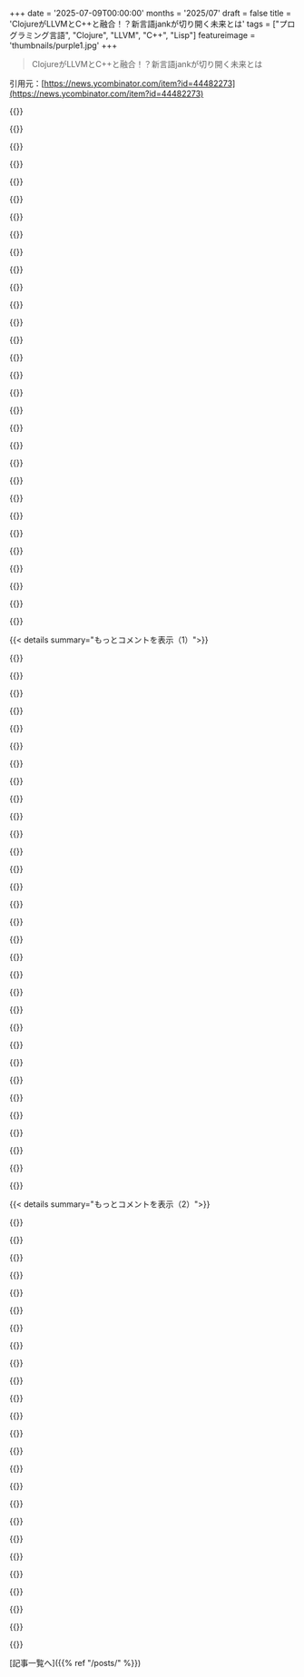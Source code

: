 +++
date = '2025-07-09T00:00:00'
months = '2025/07'
draft = false
title = 'ClojureがLLVMとC++と融合！？新言語jankが切り開く未来とは'
tags = ["プログラミング言語", "Clojure", "LLVM", "C++", "Lisp"]
featureimage = 'thumbnails/purple1.jpg'
+++

> ClojureがLLVMとC++と融合！？新言語jankが切り開く未来とは

引用元：[https://news.ycombinator.com/item?id=44482273](https://news.ycombinator.com/item?id=44482273)




{{<matomeQuote body="Hey folks. I’m the creator of jank. I didn’t expect to be on HN today, but I appreciate the interest.In short, jank is Clojure, but it’s on LLVM and has seamless C++ interop. You still get full nREPL capabilities, can redefine anything on the fly, and we can actually JIT compile C++ code alongside your Clojure. The seamless C++ interop is first of its kind, for a lisp, and is done by JIT compiling C++ alongside the LLVM IR we generate for jank and then stitching them together into one IR module.Note, jank isn’t released yet. I’m targeting the end of this year for the first alpha release. I put out monthly development updates on the jank blog, with the next one coming out this week." userName="Jeaye" createdAt="2025/07/09 19:01:45" color="#785bff">}}




{{<matomeQuote body="beautiful work. clojure is very nice. one of the most impactful talks I have ever seen was from Rich Hickey - simple made easy.however my only gripe with clojure while it’s easy to write and comprehend at first - it’s difficult to read. & yet most our time we read code not write it. but then again it might be my lack of brain power." userName="dzonga" createdAt="2025/07/09 19:53:24" color="">}}




{{<matomeQuote body="I agree with you, but perhaps in my own way. Jumping into an arbitrary Clojure program can be tough, since the data shapes may not be defined anywhere. Hopefully the program uses spec or malli, but even then, unless they annotate every function with the shape it expects, you may be left needing to REPL in and poke around. However, REPLing in to check just a function or two may not be easy if the program requires some setup and doesn’t use integrant or similar.Once Clojure parity is achieved, I’m interested in static typing, pattern matching, value-based errors, and some other opt-in improvements that I think will greatly improve both readability and toolability (i.e. how well tooling can work with the code, based on what it knows of the code). Stay tuned. :)" userName="Jeaye" createdAt="2025/07/09 20:42:31" color="#ff5c5c">}}




{{<matomeQuote body="What’s your take on Hickey’s talk titled “Maybe Not” which fundamentally criticizes static types? Is there a middle ground where some form of static typing makes sense in a Clojure-esque world?https://youtu.be/YR5WdGrpoug?si=4mI8doBX6jj6PJkk" userName="thethimble" createdAt="2025/07/09 22:12:23" color="#ff5c5c">}}




{{<matomeQuote body="My comment to code ratio is magnitudes higher in Clojure than in other languages, which helps a lot with this.Also  writing Clojure can be incredibly terse, resulting in quite high-effort when reading. Conversely, a lot of time I can condense hundreds of lines of equivalent python into 5 or 6 lines of Clojure. Having all of this functionality condensed into something you can fit in a tweet really helps for grokking larger parts of the dataflow or even larger system. So there are tradeoffsPlus structural editing and the repl really help with the “reading” experience (reading in quotes because it’s much more interactive than reading)" userName="barrell" createdAt="2025/07/09 20:28:27" color="">}}




{{<matomeQuote body="＞ Conversely, a lot of time I can condense hundreds of lines of equivalent python into 5 or 6 lines of Clojure.I’m curious if you have any example of this? Even if it’s an hyperbole, I don’t really see how." userName="NeutralForest" createdAt="2025/07/09 21:17:26" color="">}}




{{<matomeQuote body="Maybe hyperbole on the frequency, but not the condensation. I meant more along the lines of “most of the complicated code I write in Clojure is an order of magnitude more dense.” _Most_ of the code I write would be 1:1 or 1:2 with other languages,  it I don’t think it’s the type of code OP was referring to.The 1:20+ is definitely not hyperbole though. Using transducers to stream lazy reductions of nested sequences; using case, cond-＞ and condp-＞; anywhere where you can lean on the clojure.core library. I don’t know how to give specific examples without giving a whole blog post of context, but 4 or 5 examples from the past year spring to mind.It’s also often the case that optimizing my clojure code results in a significant reduction of lines of code, whereas optimizing Python code always resulted in an explosion of LoCPersonally I find Python particularly egregious. No map/filter/reduce, black formatting, no safe nested property access. File length was genuinely one of the reasons I stopped using it. The ratio would not be so high with some languages, ie JavaScriptEven with Elixir though, many solutions require 5-10 times the amount of lines for the same thing thing in Clojure. I just converted two functions yesterday that were 6 & 12 lines respectively in Clojure, and they are both 2 pages in Elixir (and would have been much longer in Python)" userName="barrell" createdAt="2025/07/10 04:56:34" color="#ff5c5c">}}




{{<matomeQuote body="I find 95% Clojure has the right tools to write very terse code. But in some cases the functional transducer/piped paradigm can’t be contorted to the problem.Usually these are problems where you need to run along a list and check neighboring elements. You can use amap or map-indexed but it’s just not ergonomic or Clojure-y (vs for instance the imperative C++ iterator model)The best short example I can think of is Fibbonaccihttps://4clojure.oxal.org/#/problem/26/solutionsI find all the solutions hard to read. They’re all ugly. Their performance characteristics are hard to know at a glance" userName="geokon" createdAt="2025/07/10 06:59:50" color="#38d3d3">}}




{{<matomeQuote body="Personally, I would normally reach for loop to check neighboring elements very ergonomically.  (loop [[a b c & more] coll] (recur (apply list b c more)))<br><br>There’s also partition if you’re working with transducers/threads/list comprehension  (partition 3 1 coll)<br><br>Or if you need to apply more complicated transformations to the neighbors/cycle the neighbors  (-＞＞ coll cycle rest (map xform) (map f coll))<br><br>Using map-indexed to look up related indices is something I don’t think I do anywhere in my codebase. Agreed that it’s not ergonomicEDIT: those Fibonacci functions are insane, even I don’t understand most of them. They’re far from the Clojure I would advocate for, most likely written for funsies with a very specific technical constraint in mind" userName="barrell" createdAt="2025/07/10 07:54:51" color="#38d3d3">}}




{{<matomeQuote body="Heh. Hickey once debated with me at length about visual neuroscience, a subject I have a master’s degree in and he doesn’t. At no point did this stop him from confidently asserting things.I have to wonder if “Maybe Not” is similar, since he’s not actually an expert in types, either afaik.Alexis King wrote a partial rebuttal to Maybe Not: https://lexi-lambda.github.io/blog/2020/01/19/no-dynamic-typ..." userName="KingMob" createdAt="2025/07/10 05:34:11" color="#ff5733">}}




{{<matomeQuote body="正直、`partition`って危なっかしいツールだと思うんだよな。例えば、数字のシーケンスがあって5点移動平均を計算したいとするだろ？<br>`(partition 5 1 coll)`ってやって、結果の各要素を平均化すれば、理解はすごく簡単だ。でもパフォーマンスは最悪だろうな？レイジーリストだし、5要素のセットにアクセスするたびに、コレクションをなぞってサブセットを作り直してるんじゃないか？配列タイプから始めればいいのかもしれないけど、いつもシーケンスに強制変換されるし、難しいわ。<br>最初の5要素を取って、先頭要素を削除したリストで再帰する方が多分いいけど、コードが読みにくいと感じるんだ。慣れの問題かな…。" userName="geokon" createdAt="2025/07/10 12:42:40" color="#45d325">}}




{{<matomeQuote body="なんでjankって呼ぶんだ？ほとんどの文脈でネガティブな言葉じゃん。だから気になってるんだよ。" userName="no_wizard" createdAt="2025/07/10 03:42:44" color="">}}




{{<matomeQuote body="個人的には型付けするかしないかはスタイル選択だと思うけど、ここでの君の批判はHickeyが視覚神経科学の修士号を持ってないって言ってるみたいで、ちょっと的外れに見えるな。<br>君の主張が「俺は専門家だけどHickeyは違う」ってことなら、彼の言語設計スキルを批判するのは論理的な間違いじゃないか？彼は今の時代の第一線の言語設計者の一人だぜ。「Maybe Not」は、専門家が自分の専門分野で話しているスピーチだ。<br>もし彼の自信に根拠がないって主張するなら、これもまた、彼はその分野の専門家だ。彼がその分野で自信満々な態度を取るのは妥当だし、他の専門外の分野で根拠のない自信を持っていたとしてもな。多くの専門家がそうしてるし、賢い人のよくあるステレオタイプだぜ。<br>彼は型を実装する専門家である必要はないんだ。それが良い言語機能かどうかを判断するためにね。" userName="roenxi" createdAt="2025/07/10 09:21:57" color="#ff33a1">}}




{{<matomeQuote body="うん、俺が言ったように、まず`loop`を使うね。もしもっと複雑なものだったら（ここではコメントはかなり単純だけど）コメント付きだとこんな感じになるぜ：<br> `(loop [coll [1 2 3 4 5 6 7 8 9] memo []]`<br>  `(if (＜ (count coll) 5) memo ;; アイテムが5個未満になったら停止` <br>   `(--＞ (take 5 coll) ;; 最初の5日間を取る`<br>        `(reduce +) ;; 合計する`<br>        `(* 0.20) ;; 5で割る`<br>        `(conj memo) ;; memoの末尾に追加する`<br>        `(recur (rest coll)) ;; 残りの要素で再帰する`<br>        `,,,))))`<br>現実的にパフォーマンスを考慮するなら、多分こうするな：<br> `(loop [[a b c d e :as coll] [1 2 3 4 5 6 7 8 9] memo []]`<br>  `(if-not e memo`<br>    `(recur (rest coll) (conj memo (/ (+ a b c d e) 5)))))`<br>ネストされたループを避けることで、約15倍速くなるはずだぜ。最小サイズを変更したい場合でも、かなりクリーンだ：<br> `(loop [[a b c d e :as coll] [1 2 3 4 5 6 7 8 9] memo []]`<br>  `(if-not c memo`<br>    `(recur (rest coll) (conj memo (/ (+ a b c d e)` <br>                                     `(cond e 5 d 4 c 3))))))))`" userName="barrell" createdAt="2025/07/10 14:47:01" color="#ff5733">}}




{{<matomeQuote body="詳細な返信ありがとう！本当に考えさせられるわ。こんなコードを書くなんて思いつかないよ。命令的なインデックスベースの解決策より解析しにくい気がするけど、どうなんだろうな。すぐに理解できる？慣れの問題なんだろうな、きっと。<br>最初の解決策で避けたネストしたループって、`reduce`のこと？それとも`count`？<br>`conj`ってすごくLispyな感じがする（ClojureじゃなくてLispの方ね）…アイテムを追加するたびにリストを辿ることになるんじゃないの？<br>俺の残ってる懸念は、リスト／ベクターへの絶え間ない型強制だな。結果のサイズは実質的に分かってるのに、実行時やコンパイラはそれが分からないだろ。だから`memo`を事前割り当てしてないし…なんか間違ってる気がする（笑）<br>純粋に君の意見を聞きたいだけさ。<br>全てをこれほどきれいに抽象化して構成可能に保つのは多分無理だろうけど、配列をランダムアクセスで扱えるともっとスムーズだったらいいのにって思うよ。Clojureで配列を扱う現状の方法はいつもちょっと扱いにくいんだ。そして全てがリストに強制変換される。ベクターを`mapv`や`filterv`などで使うのは便利だけど、ランダムアクセスがないから、いつも欲しい解決策ってわけじゃないんだよな。" userName="geokon" createdAt="2025/07/11 06:14:48" color="#785bff">}}




{{<matomeQuote body="俺の言いたいこと、分かってないな。Hickeyが講演する時の自信は、彼が何を話しているか知っていることと混同すべきじゃないってことさ。<br>＞「Maybe Not」は専門家が自分の専門分野で話しているスピーチだ。<br>動的型付け言語を書いているからといって、彼が型のエキスパートってわけじゃないだろ。<br>ハハ！最高だね。<br>アシモフ：「アメリカには無知の崇拝があり、常に存在してきた。反知性主義の傾向は、私たちの政治的、文化的暮らしを貫く絶え間ない糸となっており、『私の無知はあなたの知識と同じくらい価値がある』という誤った考えによって育まれてきた。」" userName="KingMob" createdAt="2025/07/11 08:25:53" color="#785bff">}}




{{<matomeQuote body="Richは静的型を批判してたってより、思ってるほどメリットがないし、時間の経過とともにプログラムの進化を複雑にするって言いたかったんだと思うよ。" userName="drob518" createdAt="2025/07/10 02:13:29" color="#38d3d3">}}




{{<matomeQuote body="これをClojureの代替バックエンドやC++構文拡張じゃなくて、別の言語として実装することを選んだのはなんでか、ちょっと気になるな。<br>Windowsサポートを最優先にする予定はある？LLVMベースの言語に注目してる多くの人は、ゲーム向けC++の代替を探してると思うんだ。" userName="binary132" createdAt="2025/07/09 20:27:58" color="#ff5c5c">}}




{{<matomeQuote body="＞動的型付け言語を書いているからといって、彼が型のエキスパートってわけじゃない。<br>それはここで妥当な批判じゃないね。極端に言えば、ホメオパシーを無視することにしたからといって、その人がホメオパシーのエキスパートでなければならないとは誰も認めないだろ。自分の分野の価値を積極的に示すのは専門家の役目だ。彼は言語設計のエキスパートで、型システムを形式化する人々が、新しい言語設計のためにそれが一般的に強力であることを証明できていないと彼は考えているんだ。<br>彼は型のエキスパートだと主張しているわけじゃない。「Maybe Not」では、プログラミング言語において型は問題を解決しようとする試みだけど、もっと強力なアプローチを探すべきだと具体的に主張しているんだ。そして、そのアプローチとはオープンなスキーマだとね。" userName="roenxi" createdAt="2025/07/11 11:00:48" color="#785bff">}}




{{<matomeQuote body="＞インデックスベースの解決策より解析しにくい気がするけど、どうなんだろうな。すぐに理解できる？<br>これらの例は驚くほど分かりやすいぜ。インデックスベースの解決策を理解するのに、俺ははるかに時間がかかるんだ。特にnilの処理、インデックスの欠落、境界チェック…Clojureでは心配する必要のない、当たり前の問題にすぐに埋もれてしまうからな。<br>もしもっと複雑なら、最初の例みたいにコメントを使う。もっと複雑なループを理解するときは、確かに文字単位で見ると読む速度は遅くなるけど、他の場所でも言ったように、機能の理解が遅くなることはないと思うな。<br>＞最初の解決策で避けたネストしたループって、`reduce`のこと？それとも`count`？<br>正解、`reduce`はループだぜ。<br>＞`conj`ってすごくLispyな感じがする（ClojureじゃなくてLispの方ね）…アイテムを追加するたびにリストを辿ることになるんじゃないの？<br>いや、ベクターはリストよりハッシュマップに近いんだ。Clojureには主にリストとベクターの2つのシーケンシャルコレクションがある。リストは追加がO(n)だけど、ベクターはO(1)だぜ。リストは先頭追加がO(1)だけど、ベクターの先頭追加のパフォーマンス特性は実はよく知らないんだ。<br>＞俺の残ってる懸念は、リスト／ベクターへの絶え間ない型強制だな。<br>コード中でベクターからリストへの型強制は1回だけだ（入力が元々ベクターだった場合に、`rest`が最初に呼ばれる時だな）。入力がリストである可能性の方が高いし。それに、コンピューターサイエンス的な意味での型強制ですらないかもしれないんだ。<br>＞結果のサイズは実質的に分かってるのに、実行時やコンパイラはそれが分からないだろ。だから`memo`を事前割り当てしてないし…なんか間違ってる気がする（笑）<br>これはJavaScriptでは問題にならないし（JavaScriptはいつもすべてのベクターに大量のメモリを事前割り当てしてるはずだ）、Javaでの意味合いは分からないけど、Clojureでみんなが出してるパフォーマンスを考えると、問題ないはずだぜ ;-) <br>＞Clojureで配列を扱う現状の方法はいつもちょっと扱いにくいんだ。そして全てがリストに強制変換される。ベクターを`mapv`や`filterv`などで使うのは便利だけど、ランダムアクセスがないから、いつも欲しい解決策ってわけじゃないんだよな。<br>俺のプロジェクトで`nth`を使った回数は片手で数えられるくらいしかないぜ。ランダムアクセスに基づいてソリューションを構築するなんてクレイジーだなって思うんだXD<br>とはいえ、ベクターのランダムアクセスはO(1)だぜ。`filterv`や`mapv`が返すものも含めてな（厳密にはO(log32n)だけど）。" userName="barrell" createdAt="2025/07/11 14:16:47" color="#ff5733">}}




{{<matomeQuote body="ベクトルがハッシュマップみたいに振る舞うって話、忘れてたわ。リストで動いてるってことは、O()保証が必要な場面ではちょっと「ヤバい」かもね。reduceのオーバーヘッドとデストラクチャリングの性能差は意外だった。nthはあまり使わないけど、配列の連続メモリアクセスとキャッシュ局所性はホットループで性能差がすごく出るよね。" userName="geokon" createdAt="2025/07/11 16:36:10" color="#ff5733">}}




{{<matomeQuote body="ホメオパシーは基礎物理で否定できるけど、型システムは複雑すぎて専門知識が必要だって話。「モナドは自己関手の圏のモノイドに過ぎない、何が問題？」っていう有名なジョークがそれを物語ってるよね。" userName="KingMob" createdAt="2025/07/11 14:32:17" color="">}}




{{<matomeQuote body="jankはClojureだけど、商標の問題と、静的型付けやパターンマッチングみたいな新機能を追加したいから、別の言語名にしたんだって。Windowsサポートは今限定的だけど、まずはClojure開発者向けに集中して、その後C++開発者向けにWindowsサポートを強化していく計画らしいよ。" userName="Jeaye" createdAt="2025/07/09 20:36:41" color="#785bff">}}




{{<matomeQuote body="「jank」みたいにネガティブな名前の技術は使わないって話。テック系の面接で不利になったり、何か問題があった時に「jankのせい」って言われたりするリスクがあるからだって。皮肉たっぷりで、プロジェクト名がもたらす印象の怖さを語ってるよ。" userName="bgro" createdAt="2025/07/10 14:11:07" color="#ff33a1">}}




{{<matomeQuote body="リストで反復してるのは、リストを返す関数で再帰してるからだよ。ベクトルを使う必要がないケースもあるし、Clojureのコア関数のほとんどがリストを返すのには理由があるんだ。ほとんどのプログラミングでリストで十分だってね。dotimesやvolatile、nthを使えばパフォーマンスも確保できるし、エルゴノミクス的な解決策は常にあるから大丈夫だよ。" userName="barrell" createdAt="2025/07/11 17:24:01" color="#45d325">}}




{{<matomeQuote body="そうだね。僕もloopやpartition+map/reduceを使うよ。map-indexedはほとんど使わないし、インデックスを使うことも稀なんだ。大抵はmapやreduceで十分。map-indexedは、関数型アルゴリズムじゃなくて命令型アルゴリズムに走ってる感があって、ちょっとコードの「匂い」がするなって思う。" userName="drob518" createdAt="2025/07/10 10:47:00" color="#785bff">}}




{{<matomeQuote body="ElixirとClojureの例をいくつか見せてくれるかな？" userName="cess11" createdAt="2025/07/10 05:46:42" color="">}}




{{<matomeQuote body="「jank」って名前、やっぱり目立つよね。GitとかRustもネガティブな響きだし。これって新しいトレンドなのかな？もう良い名前が残ってないのか、それとも単に名付けが怠惰なだけなのかな。" userName="amelius" createdAt="2025/07/10 07:50:35" color="">}}




{{<matomeQuote body="「Maybe Not」って記事のアイデアが面白かったな。静的型付けは情報のシェイプと存在・要件を混同してるって指摘が重要だった。つまり、型定義はシェイプに、null許容性みたいな要件はコンテキストに属すべきだって。このnull許容性マスキングはSpecの機能として意図されてたらしいけど、実装されてる感じはしないね。" userName="frogulis" createdAt="2025/07/10 00:49:11" color="#45d325">}}




{{<matomeQuote body="Clojure大好きだったから、jankもすごく良い感じ。今C++プロジェクトやってるんだけど、jank入れて自動化できるか試してみるつもり。CarmackのTrinityとコンパイル戦略が似てるってのも最高だね！応援してるぞ！" userName="benreesman" createdAt="2025/07/10 11:25:31" color="#ff5733">}}




{{< details summary="もっとコメントを表示（1）">}}

{{<matomeQuote body="別の言語でJVM分離を経験した俺からのアドバイスだよ。JVM APIとの後方互換性は追わない方がいいし、GCはmmtkを使うべき。マルチスレッディングは早めに考えるべきだし、単スレッド性能ベンチマークに時間かけすぎるなよ。URLもあるから見てみろ：https://github.com/mmtk/mmtk-core https://dl.acm.org/doi/pdf/10.1145/3519939.3523440" userName="densh" createdAt="2025/07/10 11:39:09" color="#38d3d3">}}




{{<matomeQuote body="アドバイスありがとう！jankはJVMとはほとんど関係ないし、GCもmmtkにする予定だよ。マルチスレッディングはPythonみたいにはならないし、最適化は「動かす→正しくする→速くする」のステップ2にいるんだ。役に立つアドバイスをくれてサンキュー！" userName="Jeaye" createdAt="2025/07/10 17:25:48" color="#ff5c5c">}}




{{<matomeQuote body="すごくクールなプロジェクトだね！君のやり方は正しいと思うよ。成功を祈ってる！" userName="densh" createdAt="2025/07/10 20:49:20" color="">}}




{{<matomeQuote body="ClappってCommon Lisp in C++ using LLVMを思い出したよ。あれは停滞したけど、jankも同じ問題にぶつかるかな？ClappはSBCLより100倍遅くて、コンパイルに丸一日かかったらしい。Juliaは成功したけど、多くの人が関わってたし。頑張ってほしい。Clojurists Togetherにも感謝だね！" userName="catfacts" createdAt="2025/07/09 20:47:26" color="#38d3d3">}}




{{<matomeQuote body="Claspは知ってるし、アプローチもかなり違うんだ。Claspのコンパイル時間は知らないけど、C++はコンパイル遅いよね。jankコンパイラは僕のマシンだと1分くらいでビルドできるよ。jankはClojure JVMより100倍遅くないし！応援ありがとう、簡単じゃないけど、できるさ！" userName="Jeaye" createdAt="2025/07/09 23:10:47" color="#38d3d3">}}




{{<matomeQuote body="ClappじゃなくてClaspだよ。まだリリースされてるんだぜ。2.7.0が1月で、2.8.0ももうすぐだ：https://github.com/clasp-developers/clasp" userName="Jtsummers" createdAt="2025/07/09 22:57:28" color="">}}




{{<matomeQuote body="このプロジェクト大好きで、GitHubでもスポンサーしてるんだけどさ、頼むから名前変えてくれよ！会社とかでJankを使わせてもらえない理由が、名前のせいだけってことにならないようにさ。" userName="mgdev" createdAt="2025/07/09 19:03:41" color="#ff5c5c">}}




{{<matomeQuote body="良かったな！<br>https://jank-lang.org/blog/2025-04-01-jank-has-been-renamed/" userName="didibus" createdAt="2025/07/09 20:32:31" color="#785bff">}}




{{<matomeQuote body="“一文字違いの危険”ってセクション、マジ笑えるな。一母音違いの例も探してみた？" userName="alanbernstein" createdAt="2025/07/09 23:27:49" color="">}}




{{<matomeQuote body="Jankって名前、めっちゃ好きだわ。名前だけで使っちゃうかも。" userName="fud101" createdAt="2025/07/10 01:25:20" color="#ff5c5c">}}




{{<matomeQuote body="Jank開発者の呼び方って何？Jankerとか？" userName="onionisafruit" createdAt="2025/07/09 19:17:53" color="#ff5733">}}




{{<matomeQuote body="まだ決め中。Janksterとかかな。" userName="Jeaye" createdAt="2025/07/09 20:30:05" color="">}}




{{<matomeQuote body="Jankobite？うーん…。このプロジェクト、マジ好き。ZigコードがC言語のトランスパイルでLispに組み込まれて連携するの、超楽しみなんだよね。でも、Clojureの商標承認が無理なら、最初のコメントにマジ同意するわ。とにかく、すごい仕事続けてね。StrangeloopでのあのJankyなトーク、別のタイムラインで見たかったな。" userName="DetroitThrow" createdAt="2025/07/09 21:17:27" color="#ff5c5c">}}




{{<matomeQuote body="Jank-yankerは候補から外れるだろうな、多分。" userName="onionisafruit" createdAt="2025/07/09 22:08:23" color="">}}




{{<matomeQuote body="可愛い形だとJankiyeかな。" userName="ForgotMyUUID" createdAt="2025/07/09 19:40:38" color="">}}




{{<matomeQuote body="そう、でも北欧や中央ヨーロッパ風に「yanker」って発音してね。" userName="eduction" createdAt="2025/07/10 02:22:28" color="">}}




{{<matomeQuote body="Jankeeって、まさにJankyな呼び方っぽいね。" userName="dxdm" createdAt="2025/07/10 07:36:50" color="">}}




{{<matomeQuote body="Jankobianは？" userName="magicalhippo" createdAt="2025/07/10 02:01:55" color="">}}




{{<matomeQuote body="本が出たら、挿絵を描く人はjankee doodle（ヤンキードゥードゥル）って名前にすべきだね…って、ごめん、もう出ていくわ。" userName="AnimalMuppet" createdAt="2025/07/10 01:47:13" color="">}}




{{<matomeQuote body="ブロードウェイミュージカルになって『Damn Jankees』って名前にできるよ。" userName="saghm" createdAt="2025/07/10 03:28:25" color="">}}




{{<matomeQuote body="名前に対する異論って何？意味わかんないんだけど。" userName="intalentive" createdAt="2025/07/09 22:15:39" color="">}}




{{<matomeQuote body="ネガティブな意味合いがあるよ。https://fluentslang.com/jank-meaning/" userName="hotpocket777" createdAt="2025/07/09 23:30:24" color="#45d325">}}




{{<matomeQuote body="『Slack』って名前みたいなものかな？それも企業で使われるのを邪魔してるってこと？/s" userName="remram" createdAt="2025/07/10 03:11:23" color="">}}




{{<matomeQuote body="俺の会社は当時、最大規模のSlackエンタープライズ契約の一つを持ってたんだ。導入の各段階で上層部に真剣に受け止めてもらうために、どんな社内バトルがあったか君には想像もつかないだろうね。最終的に大規模展開できたけどさ。Slackはその名前にもかかわらず、じゃなくて、名前のせいで苦労したのにエンタープライズで成功したんだ。実際の製品は、他の代替品と比べても驚くほど良かったよ。" userName="mgdev" createdAt="2025/07/10 13:48:00" color="#785bff">}}




{{<matomeQuote body="それか『Git』だよ。あれは完全な侮辱だし。" userName="Cthulhu_" createdAt="2025/07/10 08:45:55" color="#ff5c5c">}}




{{<matomeQuote body="うん、Linusみたいに悪評とか広範囲への普及、それに侮辱的なことで有名だったら、そういう名前でも許されるんだよ。だって、”ジョーク”を既に理解してる文化に向けて売ってるわけだからね。" userName="mgdev" createdAt="2025/07/10 13:43:15" color="#ff5c5c">}}




{{<matomeQuote body="Jankyって、英語で「ポンコツ」とか「適当に作ったもの」みたいなスラングだよね？これって、名前としてどうなの？" userName="an_aparallel" createdAt="2025/07/10 02:29:33" color="">}}




{{<matomeQuote body="大企業にいた時、うちらのチームは「Python」とか「GIMP」って名前を使っても、笑われたり呆れられたりするくらいで、名前に文句を言われたことはなかったんだ。<br>でも、本当の変化を起こすのが遅すぎて、結局辞めちゃった。<br>もしもっとひどい組織で働いてるなら、さっさと辞めちまえ！" userName="globular-toast" createdAt="2025/07/10 08:29:57" color="">}}




{{<matomeQuote body="大企業で未知の“リスキー”な技術を導入するのは得意なんだ。名前は初期段階ではすごい力を持つ。適当なPMが「jankなんてプロジェクトで使うか！」って一蹴し、全てを台無しにすることがあるんだ。<br>でも、「jank」という名前に文化的な意味を込めて、腕利きのハッカー集団を象徴するなら別だけどね。<br>Jeayeさんには、その名前が本当にプロダクションで採用される可能性を考えて、メリットがリスクを上回るか検討してほしいな。<br>https://www.linkedin.com/pulse/building-cloud-choosing-lisp-..." userName="mgdev" createdAt="2025/07/10 13:39:06" color="#ff33a1">}}




{{<matomeQuote body="名前が問題になるのは本当にその通りだね。でも、それはダメな組織かどうかの良い試金石だと思うんだ。<br>名前を変えても、結局アホな上司の下で働くなら、人生の半分は最悪だろうしね。<br>「Rust」だってネガティブな意味があるけど、ちゃんとやってるじゃん。<br>PMのわがままで名前を変えたくなんかないよ。大人ならちゃんと管理するべきだろ？<br>最近は6桁の給料もらってるヤツのAI議事録を直すのに毎日費やしてるよ。" userName="Capricorn2481" createdAt="2025/07/10 16:50:57" color="#785bff">}}

{{</details>}}




{{< details summary="もっとコメントを表示（2）">}}

{{<matomeQuote body="確かに、良い試金石だね。<br>どの戦いを選ぶかによるけど、俺はそういう組織に入ったら、直すためにあらゆる手段を使いたいんだ。<br>再建は好きだけど、エネルギー管理が大事だから、今名前を変えるチャンスがあるなら、後で労力を省けるんだよ。<br>Fortune 100企業でReactとClojureの社内利用を承認させるのに何週間もかかった経験から言えるね。<br>ライセンス問題もあったけど、作者が数年前に少し明確にしてくれれば回避できたのにって思うよ。" userName="mgdev" createdAt="2025/07/10 18:03:29" color="#ff5733">}}




{{<matomeQuote body="Clojureは大好きなんだけど、かつては勢いがあったのに、最近はオタクの間でも話題にならなくなった気がする。<br>jankがClojureに新しい息吹を吹き込んで、また盛り上がってくれることを期待してるよ。" userName="lewdwig" createdAt="2025/07/10 07:33:45" color="#785bff">}}




{{<matomeQuote body="これってJVMのせいだと思うんだ。<br>LLVM上での実装が見られて嬉しいよ。" userName="JonChesterfield" createdAt="2025/07/10 08:34:32" color="">}}




{{<matomeQuote body="JVMが理由でClojureに手を出さなかったんだ、すごく興味はあったんだけどね。<br>以前HNでJankのこと読んで興奮したのを覚えてるよ。<br>でも、完成する頃にはもう興味が薄れちゃってるんじゃないかって心配だな。<br>そうじゃないといいんだけど。" userName="latexr" createdAt="2025/07/10 09:01:43" color="">}}




{{<matomeQuote body="Janetっていう言語もあるよ。<br>Clojureとは違うけど、かなり影響を受けてて良い言語なんだ。<br>だいたいANSI Cで実装されてて、小さくてどこでも速くコンパイルできるし、LLVMに依存せずにアプリに組み込めるよ。" userName="30360000" createdAt="2025/07/10 09:11:47" color="#ff33a1">}}




{{<matomeQuote body="関連情報だよ: Janetプログラミング言語<br>https://janet-lang.org/" userName="jhoechtl" createdAt="2025/07/10 04:25:56" color="">}}




{{<matomeQuote body="ClojureがJVM、JS、CLR、LLVMとか色んなプラットフォームをターゲットにするのって、どういう仕組みなの？<br>JVMやJSに特化してないClojureライブラリって、どのClojureプラットフォームでも動くの？<br>jankでもそのまま使えるのかな？それとも、ライブラリ作者がプラットフォームごとに何か特別な対応をしなきゃダメ？" userName="sideeffffect" createdAt="2025/07/09 21:17:52" color="#785bff">}}




{{<matomeQuote body="Clojureのコードで他言語連携を使ってないやつは、だいたいClojure、ClojureScript、Clojure CLR、jankとかでそのまま動くよ。一部例外はあるけどね。<br>ライブラリ作者が特別な対応をするかについては、Clojureはリーダーマクロっていう機能があって、プラットフォームごとにコードを書き分けられるんだ。<br>C言語の「#ifdef」みたいな感じで、今Clojure、ClojureScript、jankのどれでコンパイルされてるかチェックできるんだよ。例えばスリープ関数だと、JVM用とjank用でこんな風に書き分けられるんだ。これで使う側は何も気にしなくていいってわけ。<br>(defn sleep [ms]<br>  #?(:clj (Thread/sleep ms)<br>     :jank (let [s (/ ms 1000)<br>                 ns (* (mod ms 1000) 1000000)<br>                 t (cpp/timespec. (cpp/long. s) (cpp/long. ns))]<br>             (cpp/nanosleep (cpp/＆ t) cpp/nullptr))))" userName="Jeaye" createdAt="2025/07/09 21:54:58" color="#45d325">}}




{{<matomeQuote body="Clojureが複数のプラットフォームをターゲットにする仕組みは、まずファイル拡張子で分けてるんだ。<br>JVM向けは.clj、JS向けは.cljsって感じ。<br>複数のプラットフォームで動かしたいコードは.cljcファイルに入れるんだよ。<br>で、プラットフォームごとの細かい違いは、リーダーマクロを使ってコードの中に直接書き分けるんだ。<br>だから、コンパイラにはプラットフォームごとにちょっと違う抽象構文木が渡されるってわけ。他の言語でクロスプラットフォームコードを書くのと似てるけど、Lispスタイルだからもっと便利だよ。" userName="simongray" createdAt="2025/07/10 07:32:15" color="#38d3d3">}}




{{<matomeQuote body="jankのエラー報告には特に期待してるんだ。ブログ記事で紹介されてた通りなら最高なんだけど。<br>だって、Clojureを試すように説得したほとんどの人が、エラーメッセージが全然わからなくて混乱するって言うんだよね。" userName="defo10" createdAt="2025/07/09 20:30:49" color="">}}




{{<matomeQuote body="うん、エラーメッセージが役に立たないのはマジで信じられないレベルだよね。ある意味、とんでもない偉業だよ。<br>それでもClojureは大好きなんだけどさ、まいったね。" userName="chamomeal" createdAt="2025/07/09 20:59:49" color="">}}




{{<matomeQuote body="jankのツールってどんな感じなの？<br>Clojureのツールは正直、おまけみたいな感じで残念だったんだよね。<br>Gleamみたいに最初からちゃんと使えるツールが揃ってる方が好きなんだ。" userName="Lyngbakr" createdAt="2025/07/10 11:01:03" color="#38d3d3">}}




{{<matomeQuote body="jankはLeiningenをガッツリ推していくぜ。もちろんdeps.ednもサポートするよ。<br>このプロセスは、最近のClojure CLI開発者がやってることよりずっとシンプルだと俺は思ってるんだ。<br>lein new jank hello-world<br>cd hello-world<br>lein run<br>lein test<br>lein package<br>今後はLeiningenの軽量版とか、jankでLeiningenをコンパイルしたり、独自のツールを作ることも検討するかもね。でも今のところは、標準のLeiningenを推奨していくよ。" userName="Jeaye" createdAt="2025/07/10 17:39:59" color="#785bff">}}




{{<matomeQuote body="これが本当に実在する言語だったって知って、ちょっとビックリしたわ。<br>なんか変な冗談言語かと思ってたからさ。" userName="padjo" createdAt="2025/07/10 07:29:38" color="">}}




{{<matomeQuote body="俺、2011年頃はClojureファンだったんだよね。でも、こういうニッチな言語でどうやって生計を立てるのかマジで疑問なんだ。当時、ClojureでPoCとしてバックエンドサービスを2つ作ったっきりで、それっきりClojureは基本的に消えちゃったと思ってたんだよ。それが2025年にまた流行るなんて、LISPまで復活するなんてマジで驚きだわ。" userName="lisbbb" createdAt="2025/07/10 20:35:40" color="">}}




{{<matomeQuote body="Clojureはまだまだ現役だし、方言の面でも成長中だよ。Stack Overflowの2024年の調査だと、Clojureは言語別で3番目に給料が高い仕事なんだぜ。詳しくはこちらを見てくれ→https://survey.stackoverflow.co/2024/technology#top-paying-t..." userName="Jeaye" createdAt="2025/07/10 22:09:00" color="#38d3d3">}}




{{<matomeQuote body="面白い言語だったんだけど、結局それを仕事に活かすことはできなくて、使うのは楽しかったけど最終的にはやめちゃったんだよね。" userName="lisbbb" createdAt="2025/07/14 19:46:36" color="">}}




{{<matomeQuote body="数年前までは（長寿命のインフラプロジェクトで）たくさんのプロジェクトがあったんだけど、最近は主にスクリプトで（babashkaを使って）Clojureを使ってるよ。数週間前にスタートアップに転職したから、またClojureを使う機会が増えてきたぜ！たくさんの仕事は、全部の言語を縛るわけじゃないからね。" userName="lucyjojo" createdAt="2025/07/12 12:00:22" color="">}}




{{<matomeQuote body="これが（評価の高いClojureと比較して）jankの目玉機能みたいだから、JVM版とLLVM版のベンチマーク比較が見れるといいな。jankはREPLベース開発のメリットを活かしつつ、ネイティブの世界にシームレスにアクセスしてJVMのパフォーマンスとガチで戦えるようになるらしいからね。" userName="npalli" createdAt="2025/07/09 19:14:20" color="#38d3d3">}}




{{<matomeQuote body="ベンチマークとか最適化に関するブログ記事はいくつかあるんだけど、今は言語開発に全ての時間を費やしてるんだ。実装が流動的だから、去年のベンチマークはもうあんまり参考にならないんだよね。jankがClojureと機能的に同等になって安定したら、パフォーマンス測定と最適化に集中できるのを楽しみにしているよ。" userName="Jeaye" createdAt="2025/07/09 20:29:25" color="#38d3d3">}}




{{<matomeQuote body="ソースをざっと見たんだけど、この言語にはもっと良い設計があると思うんだ。jankの自己コンパイル可能な、もっと小さなサブセットがあるはずだぜ。Clojureで（同じサブセットに限定して）Clojure（またはターゲットにしたい他の言語）に変換するブートストラップコンパイラが書けるって確信してる。俺の経験からすると、多分5000行、いやもっと少なくてもできるんじゃないかな。それができたら、Cに変換するバックエンドを書けばいいんだ。これでそのjankの小さなサブセットのネイティブコンパイラが手に入る。自分のソースコードに適用すれば、ネイティブコンパイラのバイナリがタダで手に入って、Clojureから独立できるんだよ。そうなれば、ネイティブコンパイラと、とても小さくてタイトな言語が手に入る。小さいから、正しさのチェックも最適化も簡単だし、新しいバックエンドも比較的簡単に追加できる。REPLについては、Cコンパイラを使って関数を独自のハッシュアドレス付き共有ライブラリにコンパイルして、dlopenでロードすればいい。TCCは生成コードがGCCやClangほど良くなくても、この目的にはめちゃくちゃ速いぞ。将来のビジョンは全部この基盤の上で実現できるはずだ。今のやり方は、C++やLLVMの余計な複雑さに足を引っ張られて、作者を泥沼にはめるだけだと思うぜ。機能は不完全にたくさんあるより、少なくても完全に実装されてる方がずっと良いんだからな。" userName="norir" createdAt="2025/07/10 16:20:23" color="#38d3d3">}}




{{<matomeQuote body="＞コンパイラのSLOCがフィットネス指標なら、確かに良い設計があるんだろうな。でも、そういうのはパフォーマンスと堅牢性を犠牲にするんだぜ。俺はjankをjankで実装するつもりはないし、自己ホスト型にもならないと思うね。なんでかって？<br>まず、jankはシステム言語じゃないし、速いランタイムのためにはC++みたいなシステム言語が必要なんだ。最速のClojureを目指すには、5000行の小さな自己ホスト型コンパイラじゃ全然足りないんだよ。<br>次に、jankには2つのターゲットがいるんだ。1つは既存のClojure開発者。自己ホスト型jankは彼らにとっては良いだろう。でも、2つ目の、もっと大きなターゲットは既存のネイティブ開発者だ。彼らにとっては、jankを自分のプログラムに組み込めるように、イディオムに沿ったネイティブインターフェースが必要なんだ。jankのClojure側はC++ APIを作るようには設計されてなくて、使うように設計されてるんだ。でも、jankのC++側はC++ APIそのもので、ライブラリとして設計されてるんだぜ。<br>3つ目に、jankのシームレスな相互運用性はLispとしては前例がないレベルなんだ。これは、ClangとLLVMの最先端（書いてる時点ではまだリリースされてないLLVM main）が必要なんだよ。完全なJIT機能も、C++のあらゆる値、関数、型をjankからシームレスに使えるようにするためには、JITテンプレートのインスタンス化が必要で、これには最新のが必要不可欠なんだ。CにコンパイルしてTCCを使うような、よくある小さなコンパイラのアプローチじゃ、これは実現できないね。だから、これもまた別のフィットネス指標ってわけだ。<br>＞今のやり方は、C++やLLVMの余計な複雑さに足を引っ張られて、作者を泥沼にはめるだけだと思うぜ。<br>それって、jankじゃなくて別の言語を設計してるみたいに聞こえるな。もちろん、jankの設計もコードも改善できるのは分かってるさ。誰よりも俺の方がjankのコードの問題点を指摘できる自信があるね、だってほとんどは俺が作ったんだからさ。でも、C++を減らしてjankを増やすっていう君の主張は、言語を小さく、遅く、堅牢性の低いものにするだけなんだ。俺は自分が作りたい言語を作るために、C++のコストを払うつもりだよ。" userName="Jeaye" createdAt="2025/07/10 17:37:10" color="#785bff">}}




{{<matomeQuote body="JVMがないこと以外に、JankがClojureのドロップイン代替（そのまま置き換えられるもの）になるのを妨げてるものって何があるの？" userName="axblount" createdAt="2025/07/09 18:58:45" color="">}}




{{<matomeQuote body="必要な機能が全部実装されたら、唯一ネックになるのはJVMとの相互運用性だけだよ。もし君が持ってるコードが「純粋なClojure」（つまり他のJVMライブラリとかに依存してないコード）なら、それはjankコードとしてもそのまま有効になるはずだ。" userName="Jeaye" createdAt="2025/07/09 19:03:03" color="#45d325">}}

{{</details>}}



[記事一覧へ]({{% ref "/posts/" %}})
